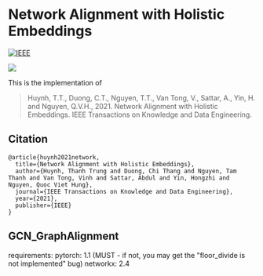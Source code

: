 # Network Alignment with Holistic Embeddings
[![IEEE](https://csdl-images.computer.org/website/default-covers/trans/tk.jpg)](https://www.computer.org/csdl/journal/tk/5555/01/09507296/1vNfnYDixbO)

![](paper/attention_zip.png)

This is the implementation of
>Huynh, T.T., Duong, C.T., Nguyen, T.T., Van Tong, V., Sattar, A., Yin, H. and Nguyen, Q.V.H., 2021. Network Alignment with Holistic Embeddings. IEEE Transactions on Knowledge and Data Engineering.

## Citation

```
@article{huynh2021network,
  title={Network Alignment with Holistic Embeddings},
  author={Huynh, Thanh Trung and Duong, Chi Thang and Nguyen, Tam Thanh and Van Tong, Vinh and Sattar, Abdul and Yin, Hongzhi and Nguyen, Quoc Viet Hung},
  journal={IEEE Transactions on Knowledge and Data Engineering},
  year={2021},
  publisher={IEEE}
}
```

## GCN_GraphAlignment
requirements:
pytorch: 1.1 (MUST - if not, you may get the "floor_divide is not implemented" bug)
networkx: 2.4
